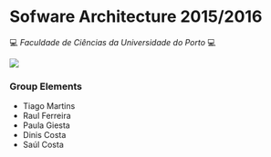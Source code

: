 # Sofware Architecture 2015/2016

:computer: *Faculdade de Ciências da Universidade do Porto* :computer:

![](https://picard.musicbrainz.org/static/img/picard-icon-large.svg)

### Group Elements
- Tiago Martins
- Raul Ferreira
- Paula Giesta
- Dinis Costa
- Saúl Costa
